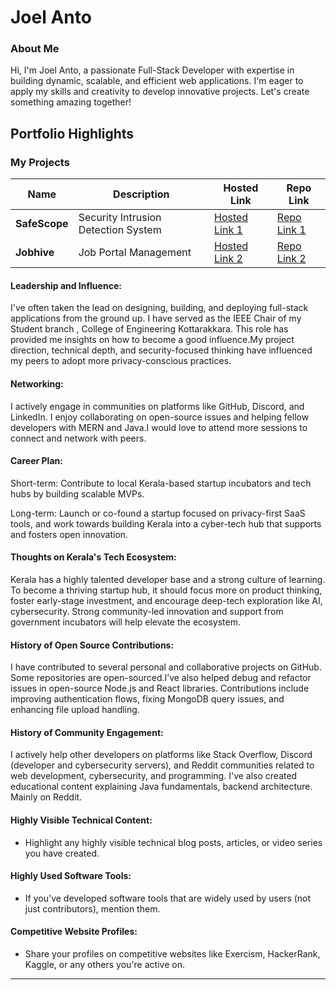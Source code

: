 # Joel Anto 

### About Me

Hi, I'm Joel Anto, a passionate Full-Stack Developer with expertise in building dynamic, scalable, and efficient web applications. I'm eager to apply my skills and creativity to develop innovative projects. Let's create something amazing together!


## Portfolio Highlights

### My Projects

| Name                | Description                                                               | Hosted Link                              | Repo Link                                                      |
|---------------------|---------------------------------------------------------------------------|------------------------------------------|----------------------------------------------------------------|
| **SafeScope**  | Security Intrusion Detection System                                              | [Hosted Link 1](https://example.com)    | [Repo Link 1](https://github.com/username/project1)             |
| **Jobhive**  | Job Portal Management                                              | [Hosted Link 2](https://example.com)    | [Repo Link 2](https://github.com/username/project2)             |

#### Leadership and Influence:

I've often taken the lead on designing, building, and deploying full-stack applications from the ground up. I have served as the IEEE Chair of my Student branch , College of Engineering Kottarakkara. This role has provided me insights on how to become a good influence.My project direction, technical depth, and security-focused thinking have influenced my peers to adopt more privacy-conscious practices.

#### Networking:

I actively engage in communities on platforms like GitHub, Discord, and LinkedIn. I enjoy collaborating on open-source issues and helping fellow developers with MERN and Java.I would love to attend more sessions to connect and network with peers.

#### Career Plan:

Short-term: Contribute to local Kerala-based startup incubators and tech hubs by building scalable MVPs.

Long-term: Launch or co-found a startup focused on privacy-first SaaS tools, and work towards building Kerala into a cyber-tech hub that supports and fosters open innovation.

#### Thoughts on Kerala's Tech Ecosystem:

Kerala has a highly talented developer base and a strong culture of learning. To become a thriving startup hub, it should focus more on product thinking, foster early-stage investment, and encourage deep-tech exploration like AI, cybersecurity. Strong community-led innovation and support from government incubators will help elevate the ecosystem.

#### History of Open Source Contributions:

I have contributed to several personal and collaborative projects on GitHub. Some repositories are open-sourced.I’ve also helped debug and refactor issues in open-source Node.js and React libraries. Contributions include improving authentication flows, fixing MongoDB query issues, and enhancing file upload handling.

#### History of Community Engagement:

I actively help other developers on platforms like Stack Overflow, Discord (developer and cybersecurity servers), and Reddit communities related to web development, cybersecurity, and programming. I've also created educational content explaining Java fundamentals, backend architecture. Mainly on Reddit.

#### Highly Visible Technical Content:

- Highlight any highly visible technical blog posts, articles, or video series you have created.

#### Highly Used Software Tools:

- If you've developed software tools that are widely used by users (not just contributors), mention them.

#### Competitive Website Profiles:

- Share your profiles on competitive websites like Exercism, HackerRank, Kaggle, or any others you're active on.

---
